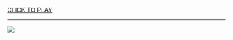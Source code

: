 
<a href="https://premium76.site?title=nfl_unblocked_games&ref=13M">CLICK TO PLAY</a></h3>
<hr>

<a href="https://premium76.site?title=nfl_unblocked_games&ref=13M"><img src="https://clearcache.store/games.png"></a>


